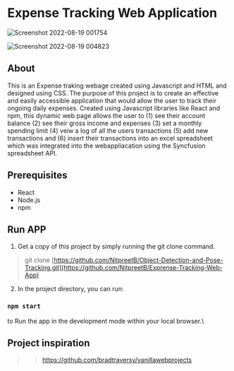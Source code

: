 # Expense Tracking Web Application

![Screenshot 2022-08-19 001754](https://user-images.githubusercontent.com/65519637/188968622-aeab23af-89f3-4fd0-9dd9-20386f195b9a.jpg)

![Screenshot 2022-08-19 004823](https://user-images.githubusercontent.com/65519637/188968476-555e6ab8-fcde-4e64-b7ad-01adb70f159e.jpg)


## About 

This is an Expense traking webage created using Javascript and HTML and designed using CSS. The purpose of this project is to create an effective and easily accessible 
application that would allow the user to track their ongoing daily expenses. Created using Javascript libraries like React and npm, this dynamic web page allows the user to (1) see their account balance (2) see their gross income and expenses (3) set a monthly spending limit (4) veiw a log of all the users transactions (5) add new transactions and (6) insert their transactions into an excel spreadsheet which was integrated into the webappliacation using the Syncfusion spreadsheet API.

## Prerequisites
- React 
- Node.js 
- npm



## Run APP 


 1. Get a copy of this project by simply running the git clone command.

> git clone [https://github.com/NitpreetB/Object-Detection-and-Pose-Tracking.git](https://github.com/NitpreetB/Exprense-Tracking-Web-App)

2. In the project directory, you can run:

### `npm start`

to Run the app in the development mode within your local browser.\



## Project inspiration
>> https://github.com/bradtraversy/vanillawebprojects
